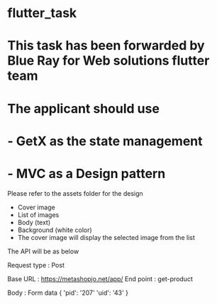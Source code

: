 # flutter_task

# This task has been forwarded by Blue Ray for Web solutions flutter team

# The applicant should use

# - GetX as the state management
# - MVC as a Design pattern

Please refer to the assets folder for the design
- Cover image 
- List of images 
- Body (text)
- Background (white color)
- The cover image will display the selected image from the list 

The API will be as below 

Request type : Post 

Base URL : https://metashopjo.net/app/
End point : get-product

Body : Form data {
'pid': '207' 
'uid': '43'
}
